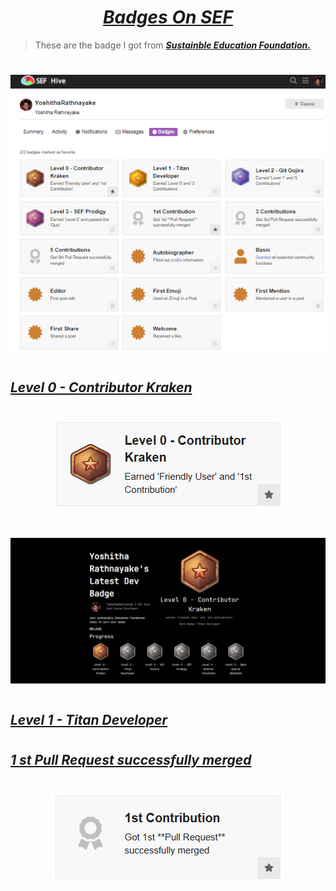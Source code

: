 # <div align="center"><a href="https://sef.discourse.group/u/yoshitharathnayake/badges"><i><b>Badges On SEF</b></i></a><div>

> These are the badge I got from <a href="https://sefglobal.org/"><i><b>Sustainble Education Foundation.</b></i></a> 

#
<div align="center"><a href="https://sef.discourse.group/u/yoshitharathnayake/badges"><img src="Images/My SEF Dev Badges.png"></a></div>
 
# 
## <a href="https://sefglobal.org/developers/?user=YoshithaRathnayake&badge=0&certificate=56Hbki&7H"><b><i>Level 0 - Contributor Kraken</i></b></a>
 
# <div align="center"><a href="https://sef.discourse.group/badges/106/level-0-contributor-kraken?username=yoshitharathnayake"><img src="Level 0.png"></a></div>
# <a href="https://sefglobal.org/developers/?user=YoshithaRathnayake&badge=0&certificate=56Hbki&7H"><img src="Screenshot 2022-01-06 075231.png"></a>
 
# 
## <a href="https://sefglobal.org/developers/?user=YoshithaRathnayake&badge=0&certificate=56Hbki&7H"><b><i>Level 1 - Titan Developer</i></b></a>
 
#
## <a href="https://sef.discourse.group/badges/112/1st-contribution?username=yoshitharathnayake"><b><i>1 st Pull Request successfully merged</i></b></a>
 
# <div align="center"><a href="https://sef.discourse.group/badges/112/1st-contribution?username=yoshitharathnayake"><img src="PR Merged.png"></a></div>
